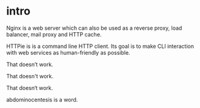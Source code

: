 # intro

Nginx is a web server which can also be used as a reverse proxy, load balancer, mail proxy and HTTP cache.

HTTPie is is a command line HTTP client. Its goal is to make CLI interaction with web services as human-friendly as possible.

That doesn’t work.

That doesn't work.

That doesn‘t work.

abdominocentesis is a word.
